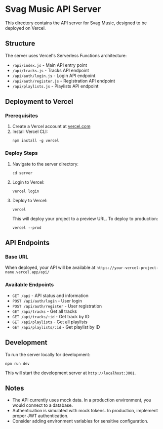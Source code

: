 # Svag Music API Server

This directory contains the API server for Svag Music, designed to be deployed on Vercel.

## Structure

The server uses Vercel's Serverless Functions architecture:

- `/api/index.js` - Main API entry point
- `/api/tracks.js` - Tracks API endpoint
- `/api/auth/login.js` - Login API endpoint
- `/api/auth/register.js` - Registration API endpoint
- `/api/playlists.js` - Playlists API endpoint

## Deployment to Vercel

### Prerequisites

1. Create a Vercel account at [vercel.com](https://vercel.com)
2. Install Vercel CLI:
   ```
   npm install -g vercel
   ```

### Deploy Steps

1. Navigate to the server directory:
   ```
   cd server
   ```

2. Login to Vercel:
   ```
   vercel login
   ```

3. Deploy to Vercel:
   ```
   vercel
   ```

   This will deploy your project to a preview URL. To deploy to production:
   ```
   vercel --prod
   ```

## API Endpoints

### Base URL

When deployed, your API will be available at `https://your-vercel-project-name.vercel.app/api/`

### Available Endpoints

- `GET /api` - API status and information
- `POST /api/auth/login` - User login
- `POST /api/auth/register` - User registration
- `GET /api/tracks` - Get all tracks
- `GET /api/tracks/:id` - Get track by ID
- `GET /api/playlists` - Get all playlists
- `GET /api/playlists/:id` - Get playlist by ID

## Development

To run the server locally for development:

```
npm run dev
```

This will start the development server at `http://localhost:3001`.

## Notes

- The API currently uses mock data. In a production environment, you would connect to a database.
- Authentication is simulated with mock tokens. In production, implement proper JWT authentication.
- Consider adding environment variables for sensitive configuration. 